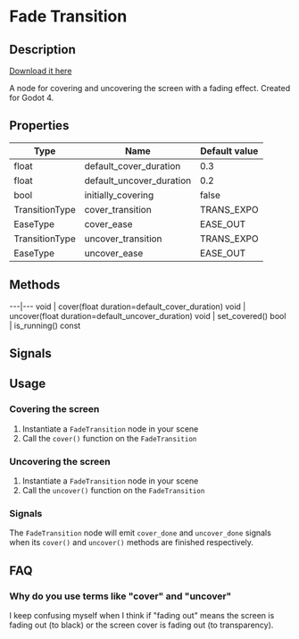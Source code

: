 # Fade Transition
## Description
[Download it here](https://godotengine.org/asset-library/asset/1663)

A node for covering and uncovering the screen with a fading effect. Created for Godot 4.

## Properties
|Type | Name | Default value|
|---|---|---|
|float | default_cover_duration | 0.3 |
|float | default_uncover_duration | 0.2 |
|bool | initially_covering | false |
|TransitionType | cover_transition | TRANS_EXPO |
|EaseType | cover_ease | EASE_OUT |
|TransitionType | uncover_transition | TRANS_EXPO |
|EaseType | uncover_ease | EASE_OUT |

## Methods
---|---
void | cover(float duration=default_cover_duration)
void | uncover(float duration=default_uncover_duration)
void | set_covered()
bool | is_running() const

## Signals



## Usage
### Covering the screen
1. Instantiate a `FadeTransition` node in your scene
2. Call the `cover()` function on the `FadeTransition`

### Uncovering the screen
1. Instantiate a `FadeTransition` node in your scene
2. Call the `uncover()` function on the `FadeTransition`

### Signals
The `FadeTransition` node will emit `cover_done` and `uncover_done` signals when its `cover()` and `uncover()` methods are finished respectively.

## FAQ
### Why do you use terms like "cover" and "uncover"
I keep confusing myself when I think if "fading out" means the screen is fading out (to black) or the screen cover is fading out (to transparency).
